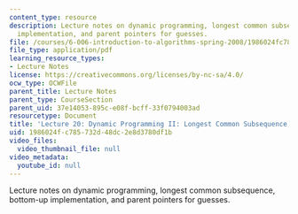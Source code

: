 ```yaml
---
content_type: resource
description: Lecture notes on dynamic programming, longest common subsequence, bottom-up
  implementation, and parent pointers for guesses.
file: /courses/6-006-introduction-to-algorithms-spring-2008/1986024fc785732d48dc2e8d3780df1b_lec20.pdf
file_type: application/pdf
learning_resource_types:
- Lecture Notes
license: https://creativecommons.org/licenses/by-nc-sa/4.0/
ocw_type: OCWFile
parent_title: Lecture Notes
parent_type: CourseSection
parent_uid: 37e14053-895c-e08f-bcff-33f0794003ad
resourcetype: Document
title: 'Lecture 20: Dynamic Programming II: Longest Common Subsequence, Parent Pointers'
uid: 1986024f-c785-732d-48dc-2e8d3780df1b
video_files:
  video_thumbnail_file: null
video_metadata:
  youtube_id: null
---
```

Lecture notes on dynamic programming, longest common subsequence, bottom-up implementation, and parent pointers for guesses.